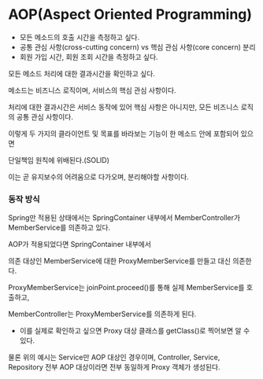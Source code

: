 # AOP(Aspect Oriented Programming)



- 모든 메소드의 호출 시간을 측정하고 싶다.
- 공통 관심 사항(cross-cutting concern) vs 핵심 관심 사항(core concern) 분리
- 회원 가입 시간, 회원 조회 시간을 측정하고 싶다.



모든 메소드 처리에 대한 결과시간을 확인하고 싶다.

메소드는 비즈니스 로직이며, 서비스의 핵심 관심 사항이다.

처리에 대한 결과시간은 서비스 동작에 있어 핵심 사항은 아니지만, 모든 비즈니스 로직의 공통 관심 사항이다.



이렇게 두 가지의 클라이언트 및 목표를 바라보는 기능이 한 메소드 안에 포함되어 있으면

단일책임 원칙에 위배된다.(SOLID)

이는 곧 유지보수의 어려움으로 다가오며, 분리해야할 사항이다.





### 동작 방식

Spring만 적용된 상태에서는 SpringContainer 내부에서 MemberController가 MemberService를 의존하고 있다.

AOP가 적용되었다면 SpringContainer 내부에서 

의존 대상인 MemberService에 대한 ProxyMemberService를 만들고 대신 의존한다.

ProxyMemberService는 joinPoint.proceed()를 통해 실제 MemberService를 호출하고,

MemberController는 ProxyMemberService를 의존하게 된다.



* 이를 실제로 확인하고 싶으면 Proxy 대상 클래스를 getClass()로 찍어보면 알 수 있다.

물론 위의 예시는 Service만 AOP 대상인 경우이며, Controller, Service, Repository 전부 AOP 대상이라면 전부 동일하게 Proxy 객체가 생성된다.